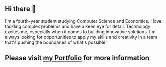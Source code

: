 ## Hi there 👋

I'm a fourth-year student studying Computer Science and Economics. I love tackling complex problems and have a keen eye for detail. Technology excites me, especially when it comes to building innovative solutions. I'm always looking for opportunities to apply my skills and creativity in a team that's pushing the boundaries of what's possible!

## Please visit [my Portfolio](degooyer.com) for more information
